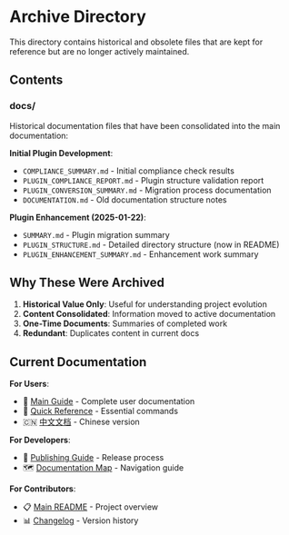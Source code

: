 # Archive Directory

This directory contains historical and obsolete files that are kept for reference but are no longer actively maintained.

## Contents

### docs/
Historical documentation files that have been consolidated into the main documentation:

**Initial Plugin Development**:
- `COMPLIANCE_SUMMARY.md` - Initial compliance check results
- `PLUGIN_COMPLIANCE_REPORT.md` - Plugin structure validation report
- `PLUGIN_CONVERSION_SUMMARY.md` - Migration process documentation
- `DOCUMENTATION.md` - Old documentation structure notes

**Plugin Enhancement (2025-01-22)**:
- `SUMMARY.md` - Plugin migration summary
- `PLUGIN_STRUCTURE.md` - Detailed directory structure (now in README)
- `PLUGIN_ENHANCEMENT_SUMMARY.md` - Enhancement work summary

## Why These Were Archived

1. **Historical Value Only**: Useful for understanding project evolution
2. **Content Consolidated**: Information moved to active documentation
3. **One-Time Documents**: Summaries of completed work
4. **Redundant**: Duplicates content in current docs

## Current Documentation

**For Users**:
- 📖 [Main Guide](../.claude-plugin/README.md) - Complete user documentation
- 🚀 [Quick Reference](../QUICK_REFERENCE.md) - Essential commands
- 🇨🇳 [中文文档](../.claude-plugin/README_zh-CN.md) - Chinese version

**For Developers**:
- 📝 [Publishing Guide](../.claude-plugin/PUBLISHING.md) - Release process
- 🗺️ [Documentation Map](../.github/DOCUMENTATION_MAP.md) - Navigation guide

**For Contributors**:
- 📋 [Main README](../README.md) - Project overview
- 📊 [Changelog](../CHANGELOG.md) - Version history
